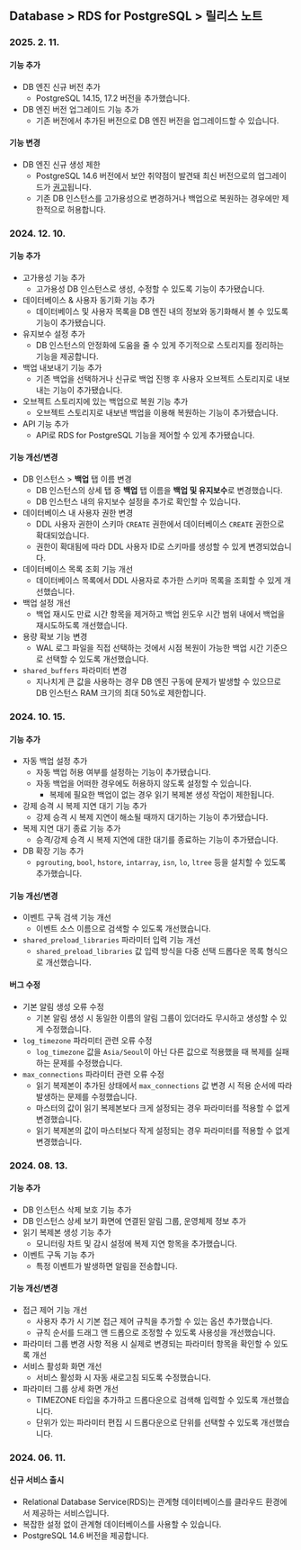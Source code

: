 ## Database > RDS for PostgreSQL > 릴리스 노트

### 2025. 2. 11.

#### 기능 추가

- DB 엔진 신규 버전 추가
    - PostgreSQL 14.15, 17.2 버전을 추가했습니다.
- DB 엔진 버전 업그레이드 기능 추가
    - 기존 버전에서 추가된 버전으로 DB 엔진 버전을 업그레이드할 수 있습니다.

#### 기능 변경

- DB 엔진 신규 생성 제한
    - PostgreSQL 14.6 버전에서 보안 취약점이 발견돼 최신 버전으로의 업그레이드가 [권고](https://www.postgresql.org/about/news/postgresql-171-165-159-1414-1317-and-1221-released-2955/)됩니다.
    - 기존 DB 인스턴스를 고가용성으로 변경하거나 백업으로 복원하는 경우에만 제한적으로 허용합니다.

### 2024. 12. 10.

#### 기능 추가

- 고가용성 기능 추가
    - 고가용성 DB 인스턴스로 생성, 수정할 수 있도록 기능이 추가됐습니다.
- 데이터베이스 & 사용자 동기화 기능 추가
    - 데이터베이스 및 사용자 목록을 DB 엔진 내의 정보와 동기화해서 볼 수 있도록 기능이 추가됐습니다.
- 유지보수 설정 추가
    - DB 인스턴스의 안정화에 도움을 줄 수 있게 주기적으로 스토리지를 정리하는 기능을 제공합니다.
- 백업 내보내기 기능 추가
    - 기존 백업을 선택하거나 신규로 백업 진행 후 사용자 오브젝트 스토리지로 내보내는 기능이 추가됐습니다.
- 오브젝트 스토리지에 있는 백업으로 복원 기능 추가
    - 오브젝트 스토리지로 내보낸 백업을 이용해 복원하는 기능이 추가됐습니다.
- API 기능 추가
    - API로 RDS for PostgreSQL 기능을 제어할 수 있게 추가됐습니다.

#### 기능 개선/변경

- DB 인스턴스 > **백업** 탭 이름 변경
    - DB 인스턴스의 상세 탭 중 **백업** 탭 이름을 **백업 및 유지보수**로 변경했습니다.
    - DB 인스턴스 내의 유지보수 설정을 추가로 확인할 수 있습니다.
- 데이터베이스 내 사용자 권한 변경
    - DDL 사용자 권한이 스키마 `CREATE` 권한에서 데이터베이스 `CREATE` 권한으로 확대되었습니다.
    - 권한이 확대됨에 따라 DDL 사용자 ID로 스키마를 생성할 수 있게 변경되었습니다.
- 데이터베이스 목록 조회 기능 개선
    - 데이터베이스 목록에서 DDL 사용자로 추가한 스키마 목록을 조회할 수 있게 개선했습니다.
- 백업 설정 개선
    - 백업 재시도 만료 시간 항목을 제거하고 백업 윈도우 시간 범위 내에서 백업을 재시도하도록 개선했습니다.
- 용량 확보 기능 변경
    - WAL 로그 파일을 직접 선택하는 것에서 시점 복원이 가능한 백업 시간 기준으로 선택할 수 있도록 개선했습니다.
- `shared_buffers` 파라미터 변경
    - 지나치게 큰 값을 사용하는 경우 DB 엔진 구동에 문제가 발생할 수 있으므로 DB 인스턴스 RAM 크기의 최대 50%로 제한합니다.

### 2024. 10. 15.

#### 기능 추가

- 자동 백업 설정 추가
    - 자동 백업 허용 여부를 설정하는 기능이 추가됐습니다.
    - 자동 백업을 어떠한 경우에도 허용하지 않도록 설정할 수 있습니다.
        - 복제에 필요한 백업이 없는 경우 읽기 복제본 생성 작업이 제한됩니다.
- 강제 승격 시 복제 지연 대기 기능 추가
    - 강제 승격 시 복제 지연이 해소될 때까지 대기하는 기능이 추가됐습니다.
- 복제 지연 대기 종료 기능 추가
    - 승격/강제 승격 시 복제 지연에 대한 대기를 종료하는 기능이 추가됐습니다.
- DB 확장 기능 추가
    - `pgrouting`, `bool`, `hstore`, `intarray`, `isn`, `lo`, `ltree` 등을 설치할 수 있도록 추가했습니다.

#### 기능 개선/변경

- 이벤트 구독 검색 기능 개선
    - 이벤트 소스 이름으로 검색할 수 있도록 개선했습니다.
- `shared_preload_libraries` 파라미터 입력 기능 개선
    - `shared_preload_libraries` 값 입력 방식을 다중 선택 드롭다운 목록 형식으로 개선했습니다.

#### 버그 수정

- 기본 알림 생성 오류 수정
    - 기본 알림 생성 시 동일한 이름의 알림 그룹이 있더라도 무시하고 생성할 수 있게 수정했습니다.
- `log_timezone` 파라미터 관련 오류 수정
    - `log_timezone` 값을 `Asia/Seoul`이 아닌 다른 값으로 적용했을 때 복제를 실패하는 문제를 수정했습니다.
- `max_connections` 파라미터 관련 오류 수정
    - 읽기 복제본이 추가된 상태에서 `max_connections` 값 변경 시 적용 순서에 따라 발생하는 문제를 수정했습니다.
    - 마스터의 값이 읽기 복제본보다 크게 설정되는 경우 파라미터를 적용할 수 없게 변경했습니다.
    - 읽기 복제본의 값이 마스터보다 작게 설정되는 경우 파라미터를 적용할 수 없게 변경했습니다.

### 2024. 08. 13.

#### 기능 추가

- DB 인스턴스 삭제 보호 기능 추가
- DB 인스턴스 상세 보기 화면에 연결된 알림 그룹, 운영체제 정보 추가
- 읽기 복제본 생성 기능 추가
    - 모니터링 차트 및 감시 설정에 복제 지연 항목을 추가했습니다.
- 이벤트 구독 기능 추가
    - 특정 이벤트가 발생하면 알림을 전송합니다.

#### 기능 개선/변경

- 접근 제어 기능 개선
    - 사용자 추가 시 기본 접근 제어 규칙을 추가할 수 있는 옵션 추가했습니다.
    - 규칙 순서를 드래그 앤 드롭으로 조정할 수 있도록 사용성을 개선했습니다.
- 파라미터 그룹 변경 사항 적용 시 실제로 변경되는 파라미터 항목을 확인할 수 있도록 개선
- 서비스 활성화 화면 개선
    - 서비스 활성화 시 자동 새로고침 되도록 수정했습니다.
- 파라미터 그룹 상세 화면 개선
    - TIMEZONE 타입을 추가하고 드롭다운으로 검색해 입력할 수 있도록 개선했습니다.
    - 단위가 있는 파라미터 편집 시 드롭다운으로 단위를 선택할 수 있도록 개선했습니다.

### 2024. 06. 11.

#### 신규 서비스 출시

- Relational Database Service(RDS)는 관계형 데이터베이스를 클라우드 환경에서 제공하는 서비스입니다.
- 복잡한 설정 없이 관계형 데이터베이스를 사용할 수 있습니다.
- PostgreSQL 14.6 버전을 제공합니다.
